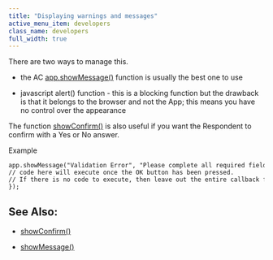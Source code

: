 ```yaml
---
title: "Displaying warnings and messages"
active_menu_item: developers
class_name: developers
full_width: true
---
```



There are two ways to manage this.

 - the AC [app.showMessage()](../../../client-api/app-functions/showmessage) function is usually the best one to use

 - javascript alert() function - this is a blocking function but the drawback is that it belongs to the browser and not the App; this means you have no control over the appearance

The function [showConfirm()](../../../client-api/app-functions/showconfirm) is also useful if you want the Respondent to confirm with a Yes or No answer.

Example

    app.showMessage("Validation Error", "Please complete all required fields.", function() {
    // code here will execute once the OK button has been pressed.
    // If there is no code to execute, then leave out the entire callback function
    });
   

## See Also:

 - [showConfirm()](../../../client-api/app-functions/showconfirm)

 - [showMessage()](../../../client-api/app-functions/showmessage)

